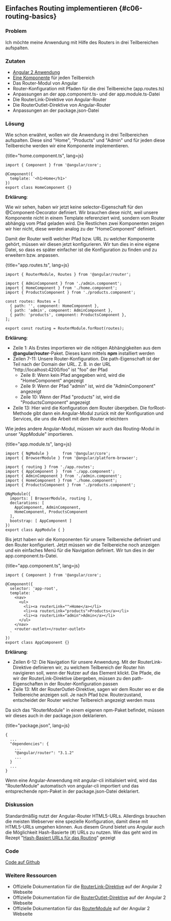 ## Einfaches Routing implementieren {#c06-routing-basics}

### Problem

Ich möchte meine Anwendung mit Hilfe des Routers in drei Teilbereichen aufspalten.

### Zutaten

* [Angular 2 Anwendung](#c02-angular-app)
* [Eine Komponente](#c02-component-definition) für jeden Teilbereich
* Das Router-Modul von Angular
* Router-Konfiguration mit Pfaden für die drei Teilbereiche (app.routes.ts)
* Anpassungen an der app.component.ts- und der app.module.ts-Datei
* Die RouterLink-Direktive von Angular-Router
* Die RouterOutlet-Direktive von Angular-Router
* Anpassungen an der package.json-Datei

### Lösung

Wie schon erwähnt, wollen wir die Anwendung in drei Teilbereichen aufspalten.
Diese sind "Home", "Products" und "Admin" und für jeden diese Teilbereiche werden wir eine Komponente implementieren.

{title="home.component.ts", lang=js}
```
import { Component } from '@angular/core';

@Component({
  template: '<h1>Home</h1>'
})
export class HomeComponent {}
```

__Erklärung__:

Wie wir sehen, haben wir jetzt keine selector-Eigenschaft für den @Component-Decorator definiert.
Wir brauchen diese nicht, weil unsere Komponente nicht in einem Template referenziert wird, sondern vom Router abhängig vom Pfad geladen wird.
Die Restlichen zwei Komponenten zeigen wir hier nicht, diese werden analog zu der "HomeComponent" definiert.

Damit der Router weiß welcher Pfad bzw. URL zu welcher Komponente gehört, müssen wir diesen jetzt konfigurieren.
Wir tun dies in eine eigene Datei, so dass es später einfacher ist die Konfiguration zu finden und zu erweitern bzw. anpassen.

{title="app.routes.ts", lang=js}
```
import { RouterModule, Routes } from '@angular/router';

import { AdminComponent } from './admin.component';
import { HomeComponent } from './home.component';
import { ProductsComponent } from './products.component';

const routes: Routes = [
  { path: '', component: HomeComponent },
  { path: 'admin', component: AdminComponent },
  { path: 'products', component: ProductsComponent },
];

export const routing = RouterModule.forRoot(routes);
```

__Erklärung__:

* Zeile 1: Als Erstes importieren wir die nötigen Abhängigkeiten aus dem __@angular/router__-Paket. Dieses kann mittels __npm__ installiert werden
* Zeilen 7-11: Unsere Router-Konfiguration. Die path-Eigenschaft ist der Teil nach der Domain der URL. Z. B. in der URL "http://localhost:4200/foo" ist "foo" der Pfad
  * Zeile 8: Wenn kein Pfad angegeben wird, wird die "HomeComponent" angezeigt
  * Zeile 9: Wenn der Pfad "admin" ist, wird die "AdminComponent" angezeigt
  * Zeile 10: Wenn der Pfad "products" ist, wird die "ProductsComponent" angezeigt
* Zeile 13: Hier wird die Konfiguration dem Router übergeben. Die forRoot-Methode gibt dann ein Angular-Modul zurück mit der Konfiguration und Services, die uns die Arbeit mit dem Router erleichtern

Wie jedes andere Angular-Modul, müssen wir auch das Routing-Modul in unser "AppModule" importieren.

{title="app.module.ts", lang=js}
```
import { NgModule }      from '@angular/core';
import { BrowserModule } from '@angular/platform-browser';

import { routing } from './app.routes';
import { AppComponent }  from './app.component';
import { AdminComponent } from './admin.component';
import { HomeComponent } from './home.component';
import { ProductsComponent } from './products.component';

@NgModule({
  imports: [ BrowserModule, routing ],
  declarations: [
    AppComponent, AdminComponent,
    HomeComponent, ProductsComponent
  ],
  bootstrap: [ AppComponent ]
})
export class AppModule { }
```

Bis jetzt haben wir die Komponenten für unsere Teilbereiche definiert und den Router konfiguriert.
Jetzt müssen wir die Teilbereiche noch anzeigen und ein einfaches Menü für die Navigation definiert.
Wir tun dies in der app.component.ts-Datei.

{title="app.component.ts", lang=js}
```
import { Component } from '@angular/core';

@Component({
  selector: 'app-root',
  template: `
    <nav>
      <ul>
        <li><a routerLink="">Home</a></li>
        <li><a routerLink="products">Products</a></li>
        <li><a routerLink="admin">Admin</a></li>
      </ul>
    </nav>
    <router-outlet></router-outlet>
  `
})
export class AppComponent {}
```

__Erklärung__:

* Zeilen 6-12: Die Navigation für unsere Anwendung. Mit der RouterLink-Direktive definieren wir, zu welchem Teilbereich der Router hin navigieren soll, wenn der Nutzer auf das Element klickt. Die Pfade, die wir der RouterLink-Direktive übergeben, müssen zu den path-Eigenschaften in der Router-Konfiguration passen
* Zeile 13: Mit der RouterOutlet-Direktive, sagen wir dem Router wo er die Teilbereiche anzeigen soll. Je nach Pfad bzw. Routerzustand, entscheidet der Router welcher Teilbereich angezeigt werden muss


Da sich das "RouterModule" in einem eigenen npm-Paket befindet, müssen wir dieses auch in der package.json deklarieren.

{title="package.json", lang=js}
```
{
  ...
  "dependencies": {
    ...
    "@angular/router": "3.1.2"
    ...
  }
  ...
}
```

Wenn eine Angular-Anwendung mit angular-cli initialisiert wird, wird das "RouterModule" automatisch von angular-cli importiert und das entsprechende npm-Paket in der package.json-Datei deklariert.

### Diskussion

Standardmäßig nutzt der Angular-Router HTML5-URLs.
Allerdings brauchen die meisten Webserver eine spezielle Konfiguration, damit diese mit HTML5-URLs umgehen können.
Aus diesem Grund bietet uns Angular auch die Möglichkeit Hash-Basierte (#) URLs zu nutzen.
Wie das geht wird im Rezept "[Hash-Basiert URLs für das Routing](#c06-hash-based-url)" gezeigt

### Code

[Code auf Github](https://github.com/jsperts/angular2_kochbuch_code/tree/master/06-Routing_Recipes/01-Routing_Basics)

### Weitere Ressourcen

* Offizielle Dokumentation für die [RouterLink-Direktive](https://angular.io/docs/ts/latest/api/router/index/RouterLink-directive.html) auf der Angular 2 Webseite
* Offizielle Dokumentation für die [RouterOutlet-Direktive](https://angular.io/docs/ts/latest/api/router/index/RouterOutlet-directive.html) auf der Angular 2 Webseite
* Offizielle Dokumentation für das [RouterModule](https://angular.io/docs/ts/latest/api/router/index/RouterModule-class.html) auf der Angular 2 Webseite

